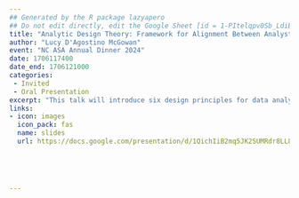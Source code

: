 ```yaml
---
## Generated by the R package lazyapero
## Do not edit directly, edit the Google Sheet [id = 1-PItelqpv0Sb_LdiEDqb8O3D_Roii5nVTL07IRVbRtA]
title: "Analytic Design Theory: Framework for Alignment Between Analyst and Audience"
author: "Lucy D'Agostino McGowan"
event: "NC ASA Annual Dinner 2024"
date: 1706117400
date_end: 1706121000
categories:
 - Invited
 - Oral Presentation
excerpt: "This talk will introduce six design principles for data analysis and describe how they can be mapped to data analyses in a quantitative and informative manner. We will then introduce a mathematical framework for describing the alignment in these principles between the analyst and audience."
links:
- icon: images
  icon_pack: fas
  name: slides
  url: https://docs.google.com/presentation/d/1QichIiB2mq5JK2SUMRdr8LL8vwjc_eM2ESQmwRuxtUI/





---
```

